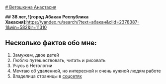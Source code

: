[# Ветошкина Анастасия][def]

__## 38 лет, ![город Абакан Республика Хакасия]__:https://yandex.ru/search/?text=абакан&clid=2378387-1&win=582&lr=11310



## Несколько фактов обо мне:

1. Замужем, двое детей
2. Люблю путешествовать, читать и рисовать
3. Учусь в Нетологии
4. Мечтаю об удаленной, но интересной и очень нужной людям работе 
5. Владелица страницы в [соцсетях](https://vk.com/harleyjo)
   


[def]: https://vk.com/photos?z=photo27755028_457244656%2Fphoto_feed27755028